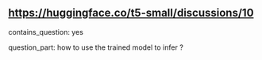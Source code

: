 ## https://huggingface.co/t5-small/discussions/10

contains_question: yes

question_part: how to use the trained model to infer ?